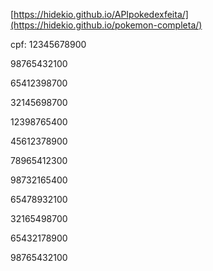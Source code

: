 [https://hidekio.github.io/APIpokedexfeita/](https://hidekio.github.io/pokemon-completa/)

cpf:
12345678900

98765432100

65412398700

32145698700

12398765400

45612378900

78965412300

98732165400

65478932100

32165498700

65432178900

98765432100
